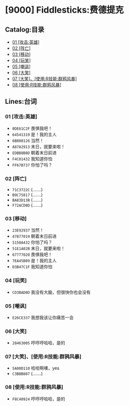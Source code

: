 # [9000] Fiddlesticks:费德提克
## Catalog:目录
* [01 [攻击:英雄]](#01-攻击英雄)
* [02 [阵亡]](#02-阵亡)
* [03 [移动]](#03-移动)
* [04 [玩笑]](#04-玩笑)
* [05 [嘲讽]](#05-嘲讽)
* [06 [大笑]](#06-大笑)
* [07 [大笑]、[使用:R技能:群鸦风暴]](#07-大笑使用R技能群鸦风暴)
* [08 [使用:R技能:群鸦风暴]](#08-使用R技能群鸦风暴)
## Lines:台词
### **01 [攻击:英雄]**
- `0DE61C2F` 畏惧我吧！
- `64541319` 是！我的主人
- `6B808126` 当然！
- `A87A2913` 末日，就要来啦！
- `EDBB8B0D` 朝着末日前进
- `F4C01432` 我知道你怕
- `FF67B737` 你怕了吗？

### **02 [阵亡]**
- `71C3722C` (.......)
- `B9C75817` (.......)
- `BA83D13B` (.......)
- `F72ACD0D` (.......)

### **03 [移动]**
- `23E92937` 当然！
- `47877019` 朝着末日前进
- `5150A432` 你怕了吗？
- `51E1A02B` 末日，就要来啦！
- `67777020` 畏惧我吧！
- `7EA45B09` 是！我的主人
- `D3B47C1F` 我知道你怕

### **04 [玩笑]**
- `CD3BAD0D` 我没有大脑，但很快你也会没有

### **05 [嘲讽]**
- `E26CE337` 我想我该让你痛苦一会

### **06 [大笑]**
- `28463005` 哼哼哼哈哈，是的

### **07 [大笑]、[使用:R技能:群鸦风暴]**
- `5A00D110` 哈哈啊噢，yes
- `C3BBB807` (.......)

### **08 [使用:R技能:群鸦风暴]**
- `F8C40924` 哼哼哼哈哈，是的